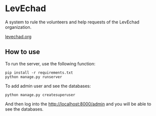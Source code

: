 LevEchad
===========

A system to rule the volunteers and help requests of the LevEchad organization.

[levechad.org](http://levechad.org)

How to use
-----------

To run the server, use the following function:

    pip install -r requirements.txt
    python manage.py runserver

To add admin user and see the databases:

    python manage.py createsuperuser

And then log into the <http://localhost:8000/admin> and you will be able to see the databases.
